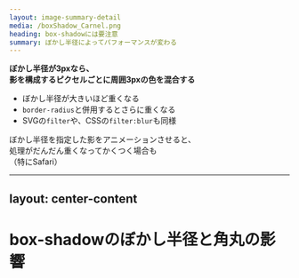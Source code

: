 ```yaml
---
layout: image-summary-detail
media: /boxShadow_Carnel.png
heading: box-shadowには要注意
summary: ぼかし半径によってパフォーマンスが変わる
---
```


**ぼかし半径が3pxなら、<br />影を構成するピクセルごとに周囲3pxの色を混合する**

- ぼかし半径が大きいほど重くなる
- `border-radius`と併用するとさらに重くなる
- SVGの`filter`や、CSSの`filter:blur`も同様

ぼかし半径を指定した影をアニメーションさせると、<br />処理がだんだん重くなってかくつく場合も<br />（特にSafari）

<!-- 
ペイント処理が必要になるプロパティの中でも、特に重いものが、box-shadowです。

影のラインを構成するピクセルごとに、ぼかし半径分だけ周囲のピクセルを調べて、色を混合する処理が発生します。

ぼかし半径が大きければ大きいほど、膨大な数のピクセルを調べることになるので、当然重くなります。
-->

---
layout: center-content
---

# box-shadowのぼかし半径と角丸の影響

<CompareAnimation :data="[
  { condition: 'box-shadow + border-radius', layout: 0, paint: 5669, composite: 1652 }, 
  { condition: 'box-shadow（ぼかし7px）', layout: 0, paint: 4536, composite: 2102 },
  { condition: 'box-shadow（ぼかし0px）', layout: 0, paint: 4290, composite: 1848 },
  { condition: 'opacity', layout: 0, paint: 148, composite: 640 }
]" />

<!--
また、border-radiusと併用すると、曲線を滑らかにするためにさらにピクセルを細分化して濃淡をつける処理が発生するため、ますます重くなります。

box-shadowをアニメーションさせたい時は、あらかじめ擬似要素にbox-shadowを設定しておいて、その擬似要素のopacityをアニメーションさせると良いでしょう。

また、たくさんの要素に影をつけたい場合には、影をSVGやCSSでブラウザに描画させるのではなく、画像として用意するようにします。
-->